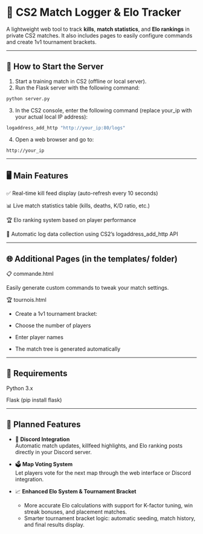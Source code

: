 # 🎯 CS2 Match Logger & Elo Tracker

A lightweight web tool to track **kills**, **match statistics**, and **Elo rankings** in private CS2 matches. It also includes pages to easily configure commands and create 1v1 tournament brackets.

---

## 🚀 How to Start the Server

1. Start a training match in CS2 (offline or local server).
2. Run the Flask server with the following command:

```bash
python server.py
```

3. In the CS2 console, enter the following command (replace your_ip with your actual local IP address):


```bash
logaddress_add_http "http://your_ip:80/logs"
```

4. Open a web browser and go to:


```bash
http://your_ip
```


---

## 🖥️ Main Features

✅ Real-time kill feed display (auto-refresh every 10 seconds)

📊 Live match statistics table (kills, deaths, K/D ratio, etc.)

🏆 Elo ranking system based on player performance

🔄 Automatic log data collection using CS2’s logaddress_add_http API

---

## 🌐 Additional Pages (in the templates/ folder)

📋 commande.html

Easily generate custom commands to tweak your match settings.

🏆 tournois.html

- Create a 1v1 tournament bracket:

- Choose the number of players

- Enter player names

- The match tree is generated automatically

---

## 🔧 Requirements

Python 3.x

Flask (pip install flask)

---

## 🔮 Planned Features

- 🤖 **Discord Integration**  
  Automatic match updates, killfeed highlights, and Elo ranking posts directly in your Discord server.

- 🗳️ **Map Voting System**  
  Let players vote for the next map through the web interface or Discord integration.

- 📈 **Enhanced Elo System & Tournament Bracket**  
  - More accurate Elo calculations with support for K-factor tuning, win streak bonuses, and placement matches.  
  - Smarter tournament bracket logic: automatic seeding, match history, and final results display.